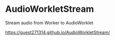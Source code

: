 # AudioWorkletStream
Stream audio from Worker to AudioWorklet

https://guest271314.github.io/AudioWorkletStream/

